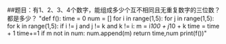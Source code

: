 ##题目：有1、2、3、4个数字，能组成多少个互不相同且无重复数字的三位数？都是多少？
"def f():
    time = 0
    num = []
    for i in range(1,5):
        for j in range(1,5):
            for k in range(1,5):
                if i != j and j != k and k != i:
                    m = i*100 + j*10 + k
                    time = time + 1
                    time+=1
                    if m not in num:
                        num.append(m)
    return time,num
print(f())"

